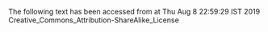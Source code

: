 The following text has been accessed from at Thu Aug 8 22:59:29 IST 2019
Creative_Commons_Attribution-ShareAlike_License
